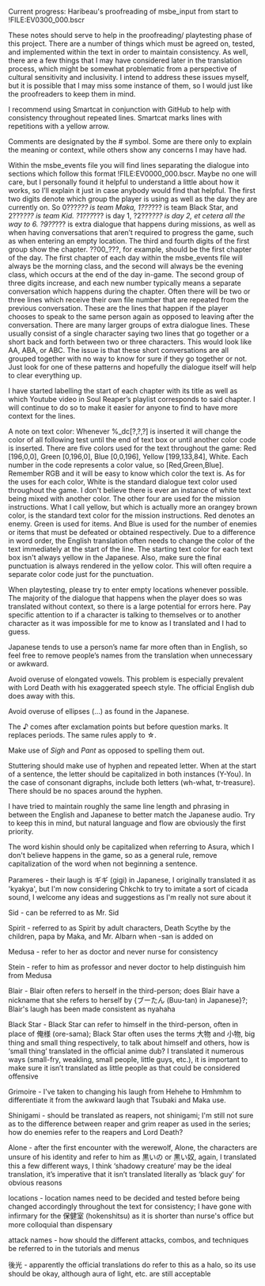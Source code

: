 Current progress: Haribeau's proofreading of msbe_input from start to !FILE:EV0300_000.bscr

These notes should serve to help in the proofreading/ playtesting phase of this project. There are a number of things which must be agreed on, tested, and implemented within the text in order to maintain consistency. As well, there are a few things that I may have considered later in the translation process, which might be somewhat problematic from a perspective of cultural sensitivity and inclusivity. I intend to address these issues myself, but it is possible that I may miss some instance of them, so I would just like the proofreaders to keep them in mind.


I recommend using Smartcat in conjunction with GitHub to help with consistency throughout repeated lines. Smartcat marks lines with repetitions with a yellow arrow.


Comments are designated by the # symbol. Some are there only to explain the meaning or context, while others show any concerns I may have had.


Within the msbe_events file you will find lines separating the dialogue into sections which follow this format !FILE:EV0000_000.bscr. Maybe no one will care, but I personally found it helpful to understand a little about how it works, so I’ll explain it just in case anybody would find that helpful. The first two digits denote which group the player is using as well as the day they are currently on. So 0???_??? is team Maka, 1???_??? is team Black Star, and 2???_??? is team Kid. ?1???_??? is day 1, ?2???_??? is day 2, et cetera all the way to 6. ?9??_??? is extra dialogue that happens during missions, as well as when having conversations that aren’t required to progress the game, such as when entering an empty location. The third and fourth digits of the first group show the chapter. ??00_???, for example, should be the first chapter of the day. The first chapter of each day within the msbe_events file will always be the morning class, and the second will always be the evening class, which occurs at the end of the day in-game. The second group of three digits increase, and each new number typically means a separate conversation which happens during the chapter. Often there will be two or three lines which receive their own file number that are repeated from the previous conversation. These are the lines that happen if the player chooses to speak to the same person again as opposed to leaving after the conversation. There are many larger groups of extra dialogue lines. These usually consist of a single character saying two lines that go together or a short back and forth between two or three characters. This would look like AA, ABA, or ABC. The issue is that these short conversations are all grouped together with no way to know for sure if they go together or not. Just look for one of these patterns and hopefully the dialogue itself will help to clear everything up.


I have started labelling the start of each chapter with its title as well as which Youtube video in Soul Reaper’s playlist corresponds to said chapter. I will continue to do so to make it easier for anyone to find to have more context for the lines.


A note on text color: Whenever %_dc[?,?,?] is inserted it will change the color of all following test until the end of text box or until another color code is inserted. There are five colors used for the text throughout the game: Red [196,0,0], Green [0,196,0], Blue [0,0,196], Yellow [199,133,84], White. Each number in the code represents a color value, so [Red,Green,Blue]. Remember RGB and it will be easy to know which color the text is. As for the uses for each color, White is the standard dialogue text color used throughout the game. I don't believe there is ever an instance of white text being mixed with another color. The other four are used for the mission instructions. What I call yellow, but which is actually more an orangey brown color, is the standard text color for the mission instructions. Red denotes an enemy. Green is used for items. And Blue is used for the number of enemies or items that must be defeated or obtained respectively. Due to a difference in word order, the English translation often needs to change the color of the text immediately at the start of the line. The starting text color for each text box isn't always yellow in the Japanese. Also, make sure the final punctuation is always rendered in the yellow color. This will often require a separate color code just for the punctuation.


When playtesting, please try to enter empty locations whenever possible. The majority of the dialogue that happens when the player does so was translated without context, so there is a large potential for errors here. Pay specific attention to if a character is talking to themselves or to another character as it was impossible for me to know as I translated and I had to guess.


Japanese tends to use a person’s name far more often than in English, so feel free to remove people’s names from the translation when unnecessary or awkward.


Avoid overuse of elongated vowels. This problem is especially prevalent with Lord Death with his exaggerated speech style. The official English dub does away with this.

Avoid overuse of ellipses (...) as found in the Japanese.

The ♪ comes after exclamation points but before question marks. It replaces periods. The same rules apply to ☆.

Make use of *Sigh* and *Pant* as opposed to spelling them out.

Stuttering should make use of hyphen and repeated letter. When at the start of a sentence, the letter should be capitalized in both instances (Y-You). In the case of consonant digraphs, include both letters (wh-what, tr-treasure). There should be no spaces around the hyphen.


I have tried to maintain roughly the same line length and phrasing in between the English and Japanese to better match the Japanese audio. Try to keep this in mind, but natural language and flow are obviously the first priority.


The word kishin should only be capitalized when referring to Asura, which I don't believe happens in the game, so as a general rule, remove capitalization of the word when not beginning a sentence.


Parameres - their laugh is ギギ (gigi) in Japanese, I originally translated it as 'kyakya', but I'm now considering Chkchk to try to imitate a sort of cicada sound, I welcome any ideas and suggestions as I'm really not sure about it


Sid - can be referred to as Mr. Sid


Spirit - referred to as Spirit by adult characters, Death Scythe by the children, papa by Maka, and Mr. Albarn when -san is added on


Medusa - refer to her as doctor and never nurse for consistency


Stein - refer to him as professor and never doctor to help distinguish him from Medusa


Blair - Blair often refers to herself in the third-person; does Blair have a nickname that she refers to herself by {ブーたん (Buu-tan) in Japanese}?; Blair's laugh has been made consistent as nyahaha


Black Star - Black Star can refer to himself in the third-person, often in place of 俺様 (ore-sama); Black Star often uses the terms 大物 and 小物, big thing and small thing respectively, to talk about himself and others, how is ‘small thing’ translated in the official anime dub? I translated it numerous ways (small-fry, weakling, small people, little guys, etc.), it is important to make sure it isn’t translated as little people as that could be considered offensive


Grimoire - I've taken to changing his laugh from Hehehe to Hmhmhm to differentiate it from the awkward laugh that Tsubaki and Maka use.


Shinigami - should be translated as reapers, not shinigami; I'm still not sure as to the difference between reaper and grim reaper as used in the series; how do enemies refer to the reapers and Lord Death?


Alone - after the first encounter with the werewolf, Alone, the characters are unsure of his identity and refer to him as 黒いの or 黒い奴, again, I translated this a few different ways, I think ‘shadowy creature’ may be the ideal translation, it’s imperative that it isn’t translated literally as ‘black guy’ for obvious reasons


locations - location names need to be decided and tested before being changed accordingly throughout the text for consistency; I have gone with infirmary for the 保健室 (hokenshitsu) as it is shorter than nurse's office but more colloquial than dispensary


attack names - how should the different attacks, combos, and techniques be referred to in the tutorials and menus


後光 - apparently the official translations do refer to this as a halo, so its use should be okay, although aura of light, etc. are still acceptable
